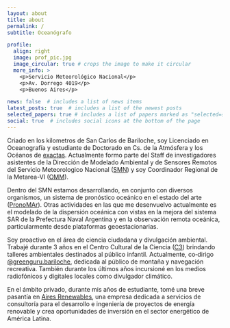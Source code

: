 ```yaml
---
layout: about
title: about
permalink: /
subtitle: Oceanógrafo

profile:
  align: right
  image: prof_pic.jpg
  image_circular: true # crops the image to make it circular
  more_info: >
    <p>Servicio Meteorológico Nacional</p>
    <p>Av. Dorrego 4019</p>
    <p>Buenos Aires</p>

news: false  # includes a list of news items
latest_posts: true  # includes a list of the newest posts
selected_papers: true # includes a list of papers marked as "selected={true}"
social: true  # includes social icons at the bottom of the page
---
```


Criado en los kilometros de San Carlos de Bariloche, soy Licenciado en Oceanografía y estudiante de Doctorado en Cs. de la Atmósfera y los Océanos de [exactas](https://exactas.uba.ar/). Actualmente formo parte del Staff de investigadores asistentes de la Dirección de Modelado Ambiental y de Sensores Remotos del Servicio Meteorologico Nacional ([SMN](https://www.smn.gob.ar/)) y soy Coordinador Regional de la Metarea-VI ([OMM](https://community.wmo.int/en/WMO-Approved-METAREA-Coordinator-list)).

Dentro del SMN estamos desarrollando, en conjunto con diversos organismos, un sistema de pronóstico oceánico en el estado del arte ([PronoMAr](https://www.cima.fcen.uba.ar/pm/)). Otras actividades en las que me desenvuelvo actualmente es el modelado de la dispersión oceánica con vistas en la mejora del sistema SAR de la Prefectura Naval Argentina y en la observación remota oceánica, particularmente desde plataformas geoestacionarias.

Soy proactivo en el área de ciencia ciudadana y divulgación ambiental. Trabajé durante 3 años en el Centro Cultural de la Ciencia ([C3](https://c3.jefatura.gob.ar/)) brindando talleres ambientales destinados al público infantil. Actualmente, co‑dirigo [@greenguru.bariloche](https://www.instagram.com/greenguru.bariloche/), dedicada al público de montaña y navegación recreativa. También durante los últimos años incursioné en los medios radiofónicos y digitales locales como divulgador climático.

En el ámbito privado, durante mis años de estudiante, tomé una breve pasantía en [Aires Renewables](https://www.aires-renewables.com/), una empresa dedicada a servicios de consultoría para el desarrollo e ingeniería de proyectos de energía renovable y crea oportunidades de inversión en el sector energético de América Latina.
